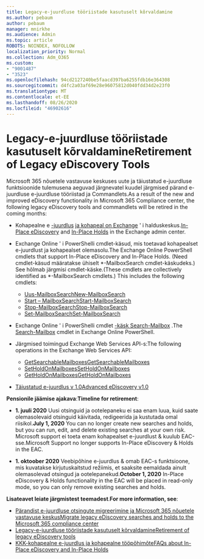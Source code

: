 ```yaml
---
title: Legacy-e-juurdluse tööriistade kasutuselt kõrvaldamine
ms.author: pebaum
author: pebaum
manager: mnirkhe
ms.audience: Admin
ms.topic: article
ROBOTS: NOINDEX, NOFOLLOW
localization_priority: Normal
ms.collection: Adm_O365
ms.custom:
- "9001487"
- "3523"
ms.openlocfilehash: 94cd2127240be5faacd397ba6255fdb16e364308
ms.sourcegitcommit: d4fc2a03af69e28e96075812d040fdd34d2e23f0
ms.translationtype: MT
ms.contentlocale: et-EE
ms.lasthandoff: 08/26/2020
ms.locfileid: "46902616"
---
```

# <a name="retirement-of-legacy-ediscovery-tools"></a><span data-ttu-id="1b15b-102">Legacy-e-juurdluse tööriistade kasutuselt kõrvaldamine</span><span class="sxs-lookup"><span data-stu-id="1b15b-102">Retirement of Legacy eDiscovery Tools</span></span>

<span data-ttu-id="1b15b-103">Microsoft 365 nõuetele vastavuse keskuses uute ja täiustatud e-juurdluse funktsioonide tulemusena aeguvad järgnevatel kuudel järgmised pärand e-juurdluse e-juurdluse tööriistad ja Commandlets.</span><span class="sxs-lookup"><span data-stu-id="1b15b-103">As a result of the new and improved eDiscovery functionality in Microsoft 365 Compliance center, the following legacy eDiscovery tools and commandlets will be retired in the coming months:</span></span>

- <span data-ttu-id="1b15b-104">Kohapealne e [-juurdlus](https://docs.microsoft.com/exchange/security-and-compliance/in-place-ediscovery/in-place-ediscovery) [ja kohapeal on Exchange](https://docs.microsoft.com/exchange/security-and-compliance/create-or-remove-in-place-holds) ' i halduskeskus.</span><span class="sxs-lookup"><span data-stu-id="1b15b-104">[In-Place eDiscovery](https://docs.microsoft.com/exchange/security-and-compliance/in-place-ediscovery/in-place-ediscovery) and [In-Place Holds](https://docs.microsoft.com/exchange/security-and-compliance/create-or-remove-in-place-holds) in the Exchange admin center.</span></span>

- <span data-ttu-id="1b15b-105">Exchange Online ' i PowerShelli cmdlet-käsud, mis toetavad kohapealset e-juurdlust ja kohapealset olemasolu.</span><span class="sxs-lookup"><span data-stu-id="1b15b-105">The Exchange Online PowerShell cmdlets that support In-Place eDiscovery and In-Place Holds.</span></span> <span data-ttu-id="1b15b-106">(Need cmdlet-käsud määratakse ühiselt \*-MailboxSearch cmdlet-käskudeks.) See hõlmab järgmisi cmdlet-käske.</span><span class="sxs-lookup"><span data-stu-id="1b15b-106">(These cmdlets are collectively identified as \*-MailboxSearch cmdlets.) This includes the following cmdlets:</span></span>

    - [<span data-ttu-id="1b15b-107">Uus-MailboxSearch</span><span class="sxs-lookup"><span data-stu-id="1b15b-107">New-MailboxSearch</span></span>](https://docs.microsoft.com/powershell/module/exchange/policy-and-compliance-content-search/new-mailboxsearch)
    - [<span data-ttu-id="1b15b-108">Start – MailboxSearch</span><span class="sxs-lookup"><span data-stu-id="1b15b-108">Start-MailboxSearch</span></span>](https://docs.microsoft.com/powershell/module/exchange/policy-and-compliance-content-search/start-mailboxsearch)
    - [<span data-ttu-id="1b15b-109">Stop-MailboxSearch</span><span class="sxs-lookup"><span data-stu-id="1b15b-109">Stop-MailboxSearch</span></span>](https://docs.microsoft.com/powershell/module/exchange/policy-and-compliance-content-search/stop-mailboxsearch)
    - [<span data-ttu-id="1b15b-110">Set-MailboxSearch</span><span class="sxs-lookup"><span data-stu-id="1b15b-110">Set-MailboxSearch</span></span>](https://docs.microsoft.com/powershell/module/exchange/policy-and-compliance-content-search/set-mailboxsearch)

- <span data-ttu-id="1b15b-111">Exchange Online ' i PowerShelli cmdlet [-käsk Search-Mailbox](https://docs.microsoft.com/powershell/module/exchange/mailboxes/search-mailbox?view=exchange-ps) .</span><span class="sxs-lookup"><span data-stu-id="1b15b-111">The [Search-Mailbox](https://docs.microsoft.com/powershell/module/exchange/mailboxes/search-mailbox?view=exchange-ps) cmdlet in Exchange Online PowerShell.</span></span>
- <span data-ttu-id="1b15b-112">Järgmised toimingud Exchange Web Services API-s:</span><span class="sxs-lookup"><span data-stu-id="1b15b-112">The following operations in the Exchange Web Services API:</span></span>
    - [<span data-ttu-id="1b15b-113">GetSearchableMailboxes</span><span class="sxs-lookup"><span data-stu-id="1b15b-113">GetSearchableMailboxes</span></span>](https://docs.microsoft.com/exchange/client-developer/web-service-reference/getsearchablemailboxes-operation)
    - [<span data-ttu-id="1b15b-114">SetHoldOnMailboxes</span><span class="sxs-lookup"><span data-stu-id="1b15b-114">SetHoldOnMailboxes</span></span>](https://docs.microsoft.com/exchange/client-developer/web-service-reference/setholdonmailboxes-operation)
    - [<span data-ttu-id="1b15b-115">GetHoldOnMailboxes</span><span class="sxs-lookup"><span data-stu-id="1b15b-115">GetHoldOnMailboxes</span></span>](https://docs.microsoft.com/exchange/client-developer/web-service-reference/getholdonmailboxes-operation)

- [<span data-ttu-id="1b15b-116">Täiustatud e-juurdlus v 1.0</span><span class="sxs-lookup"><span data-stu-id="1b15b-116">Advanced eDiscovery v1.0</span></span>](https://docs.microsoft.com/microsoft-365/compliance/office-365-advanced-ediscovery)

<span data-ttu-id="1b15b-117">**Pensionile jäämise ajakava**:</span><span class="sxs-lookup"><span data-stu-id="1b15b-117">**Timeline for retirement**:</span></span>
- <span data-ttu-id="1b15b-118">**1. juuli 2020** Uusi otsinguid ja ootelepaneku ei saa enam luua, kuid saate olemasolevaid otsinguid käivitada, redigeerida ja kustutada omal riisikol.</span><span class="sxs-lookup"><span data-stu-id="1b15b-118">**July 1, 2020** You can no longer create new searches and holds, but you can run, edit, and delete existing searches at your own risk.</span></span> <span data-ttu-id="1b15b-119">Microsoft support ei toeta enam kohapealset e-juurdlust & kuulub EAC-sse.</span><span class="sxs-lookup"><span data-stu-id="1b15b-119">Microsoft Support no longer supports In-Place eDiscovery & Holds in the EAC.</span></span>
    
- <span data-ttu-id="1b15b-120">**1. oktoober 2020** Veebipõhine e-juurdlus & omab EAC-s funktsioone, mis kuvatakse kirjutuskaitstud režiimis, et saaksite eemaldada ainult olemasolevad otsingud ja ootelepanekud.</span><span class="sxs-lookup"><span data-stu-id="1b15b-120">**October 1, 2020** In-Place eDiscovery & Holds functionality in the EAC will be placed in read-only mode, so you can only remove existing searches and holds.</span></span>

<span data-ttu-id="1b15b-121">**Lisateavet leiate järgmistest teemadest**.</span><span class="sxs-lookup"><span data-stu-id="1b15b-121">**For more information, see**:</span></span>

 - [<span data-ttu-id="1b15b-122">Pärandist e-juurdluse otsingute migreerimine ja Microsoft 365 nõuetele vastavuse keskus</span><span class="sxs-lookup"><span data-stu-id="1b15b-122">Migrate legacy eDiscovery searches and holds to the Microsoft 365 compliance center</span></span>](https://docs.microsoft.com/microsoft-365/compliance/migrate-legacy-ediscovery-searches-and-holds)
 - [<span data-ttu-id="1b15b-123">Legacy-e-juurdluse tööriistade kasutuselt kõrvaldamine</span><span class="sxs-lookup"><span data-stu-id="1b15b-123">Retirement of legacy eDiscovery tools</span></span>](https://docs.microsoft.com/microsoft-365/compliance/legacy-ediscovery-retirement)
 - [<span data-ttu-id="1b15b-124">KKK-kohapealne e-juurdlus ja kohapealne tööpõhimõte</span><span class="sxs-lookup"><span data-stu-id="1b15b-124">FAQs about In-Place eDiscovery and In-Place Holds</span></span>](https://docs.microsoft.com/microsoft-365/compliance/legacy-ediscovery-retirement#faqs-about-in-place-ediscovery-and-in-place-holds)



